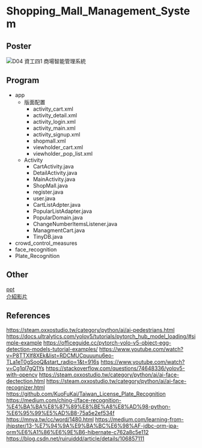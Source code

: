 # Shopping_Mall_Management_System

## Poster
![D04 資工四1 商場智能管理系統](https://github.com/user-attachments/assets/7d091104-0c5a-4504-a4b6-34bd22488417)

## Program
 - app
   - 版面配置
     - activity_cart.xml
     - activity_detail.xml
     - activity_login.xml
     - activity_main.xml
     - activity_signup.xml
     - shopmall.xml
     - viewholder_cart.xml
     - viewholder_pop_list.xml
   - Activity
     - CartActivity.java
     - DetailActivity.java
     - MainActivity.java
     - ShopMall.java
     - register.java
     - user.java
     - CartListAdpter.java
     - PopularListAdapter.java
     - PopularDomain.java
     - ChangeNumberItemsListener.java
     - ManagmentCart.java
     - TinyDB.java
 - crowd_control_measures
 - face_recognition
 - Plate_Recognition

## Other
[ppt](https://www.canva.com/design/DAGN4gHRa-k/xEfGHS3Y4z48jt64TkKpsQ/view?utm_content=DAGN4gHRa-k&utm_campaign=designshare&utm_medium=link&utm_source=editor)  
[介紹影片](https://www.youtube.com/watch?v=L8BJZnHiPH4&t=3s)

## References
https://steam.oxxostudio.tw/category/python/ai/ai-pedestrians.html
https://docs.ultralytics.com/yolov5/tutorials/pytorch_hub_model_loading/#simple-example
https://officeguide.cc/pytorch-yolo-v5-object-egg-detection-models-tutorial-examples/
https://www.youtube.com/watch?v=P8TTXIf8XEk&list=RDCMUCpuuunu6eo-TLa1eT0gSooQ&start_radio=1&t=916s
https://www.youtube.com/watch?v=Cg1ql7gQ1Ys
https://stackoverflow.com/questions/74648336/yolov5-with-opencv
https://steam.oxxostudio.tw/category/python/ai/ai-face-dectection.html
https://steam.oxxostudio.tw/category/python/ai/ai-face-recognizer.html
https://github.com/KuoFuKai/Taiwan_License_Plate_Recognition
https://medium.com/ching-i/face-recognition-%E4%BA%BA%E8%87%89%E8%BE%A8%E8%AD%98-python-%E6%95%99%E5%AD%B8-75a5e2ef534f
https://mnya.tw/cc/word/1480.html
https://medium.com/learning-from-jhipster/13-%E7%94%9A%E9%BA%BC%E6%98%AF-jdbc-orm-jpa-orm%E6%A1%86%E6%9E%B6-hibernate-c762a8c5e112
https://blog.csdn.net/ruiruiddd/article/details/106857111
